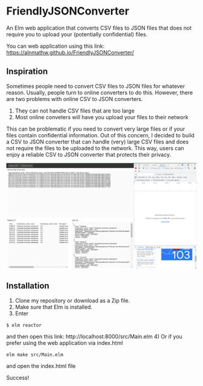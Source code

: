 # FriendlyJSONConverter
An Elm web application that converts CSV files to JSON files that does not require you to upload your (potentially confidential) files.

You can web application using this link: https://alnmathw.github.io/FriendlyJSONConverter/

## Inspiration 
Sometimes people need to convert CSV files to JSON files for whatever reason. Usually, people turn to online converters to do this. However, there are two problems with online CSV to JSON converters.

1) They can not handle CSV files that are too large
2) Most online conveters will have you upload your files to their network 

This can be problematic if you need to convert very large files or if your files contain confidential information. Out of this concern, I decided to build a CSV to JSON converter that can handle (very) large CSV files and does not require the files to be uploaded to the network. This way, users can enjoy a reliable CSV to JSON converter that protects their privacy. 

<img src = "src/assets/demo.jpg" alt="demo" />

## Installation 
1) Clone my repository or download as a Zip file. 
2) Make sure that Elm is installed. 
3) Enter 
```
$ elm reactor 
```
and then open this link: http://localhost:8000/src/Main.elm
4) Or if you prefer using the web application via index.html
```
elm make src/Main.elm
```
and open the index.html file

Success!